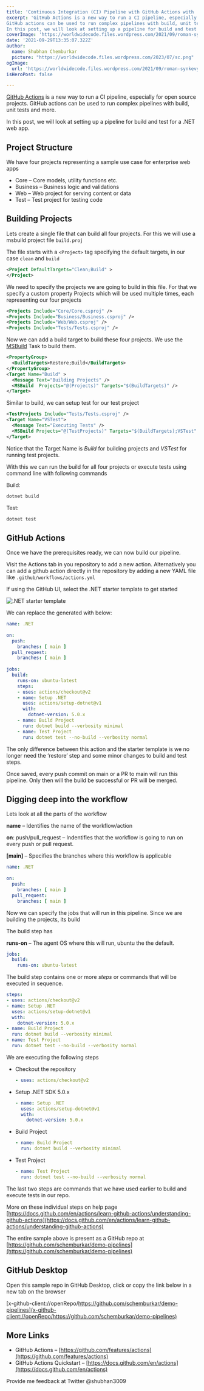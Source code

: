 ```yaml
---
title: 'Continuous Integration (CI) Pipeline with GitHub Actions with .NET'
excerpt: 'GitHub Actions is a new way to run a CI pipeline, especially for open source projects.
GitHub actions can be used to run complex pipelines with build, unit tests and more.
In this post, we will look at setting up a pipeline for build and test for a .NET web app.'
coverImage: 'https://worldwidecode.files.wordpress.com/2021/09/roman-synkevych-wx2l8l-fgea-unsplash.jpg?w=1080'
date: '2021-09-29T13:35:07.322Z'
author:
  name: Shubhan Chemburkar
  picture: "https://worldwidecode.files.wordpress.com/2023/07/sc.png"
ogImage:
  url: 'https://worldwidecode.files.wordpress.com/2021/09/roman-synkevych-wx2l8l-fgea-unsplash.jpg?w=1080'
isHeroPost: false

---
```


[GitHub Actions](https://github.com/features/actions) is a new way to run a CI pipeline, especially for open source projects.
GitHub actions can be used to run complex pipelines with build, unit tests and more.

In this post, we will look at setting up a pipeline for build and test for a .NET web app.

## Project Structure

We have four projects representing a sample use case for enterprise web apps

- Core – Core models, utility functions etc.
- Business – Business logic and validations
- Web – Web project for serving content or data
- Test – Test project for testing code

## Building Projects

Lets create a single file that can build all four projects. For this we will use a msbuild project file ```build.proj```

The file starts with a ```<Project>``` tag specifying the default targets, in our case ```clean``` and ```build```

```xml
<Project DefaultTargets="Clean;Build" >
</Project>
```
We need to specify the projects we are going to build in this file. For that we specify a custom property Projects which will be used multiple times, each representing our four projects

```xml
<Projects Include="Core/Core.csproj" />    
<Projects Include="Business/Business.csproj" />    
<Projects Include="Web/Web.csproj" />    
<Projects Include="Tests/Tests.csproj" />
```

Now we can add a build target to build these four projects. We use the [MSBuild](https://docs.microsoft.com/en-us/visualstudio/msbuild/msbuild-task?view=vs-2019) Task to build them.

```xml
<PropertyGroup>
  <BuildTargets>Restore;Build</BuildTargets>
</PropertyGroup>
<Target Name="Build" >
  <Message Text="Building Projects" />
  <MSBuild  Projects="@(Projects)" Targets="$(BuildTargets)" />
</Target>
```

Similar to build, we can setup test for our test project

```xml
<TestProjects Include="Tests/Tests.csproj" />
<Target Name="VSTest">
  <Message Text="Executing Tests" />
  <MSBuild Projects="@(TestProjects)" Targets="$(BuildTargets);VSTest" />
</Target>
```

Notice that the Target Name is *Build* for building projects and *VSTest* for running test projects.

With this we can run the build for all four projects or execute tests using command line with following commands

Build:

```bash
dotnet build
```
Test:

```bash
dotnet test
```

## GitHub Actions

Once we have the prerequisites ready, we can now build our pipeline.

Visit the Actions tab in you repository to add a new action. Alternatively you can add a github action directly in the repository by adding a new YAML file like ```.github/workflows/actions.yml```

If using the GitHub UI, select the .NET starter template to get started


![.NET starter template](https://worldwidecode.files.wordpress.com/2021/09/image.png)

We can replace the generated with below:

```yaml
name: .NET
 
on:
  push:
    branches: [ main ]
  pull_request:
    branches: [ main ]
 
jobs:
  build:
    runs-on: ubuntu-latest
    steps:
    - uses: actions/checkout@v2
    - name: Setup .NET
      uses: actions/setup-dotnet@v1
      with:
        dotnet-version: 5.0.x
    - name: Build Project
      run: dotnet build --verbosity minimal
    - name: Test Project
      run: dotnet test --no-build --verbosity normal
```

The only difference between this action and the starter template is we no longer need the ‘restore’ step and some minor changes to build and test steps.

Once saved, every push commit on main or a PR to main will run this pipeline. Only then will the build be successful or PR will be merged.

## Digging deep into the workflow

Lets look at all the parts of the workflow

**name** – Identifies the name of the workflow/action

**on**: push/pull_request – Indentifies that the workflow is going to run on every push or pull request.

**[main]** – Specifies the branches where this workflow is applicable

```yaml
name: .NET
 
on:
  push:
    branches: [ main ]
  pull_request:
    branches: [ main ]
```
Now we can specify the jobs that will run in this pipeline. Since we are building the projects, its build

The build step has

**runs-on** – The agent OS where this will run, ubuntu the the default.

```yaml
jobs:
  build:
    runs-on: ubuntu-latest
```

The build step contains one or more *steps* or commands that will be executed in sequence.

```yaml
steps:
- uses: actions/checkout@v2
- name: Setup .NET
  uses: actions/setup-dotnet@v1
  with:
    dotnet-version: 5.0.x
- name: Build Project
  run: dotnet build --verbosity minimal
- name: Test Project
  run: dotnet test --no-build --verbosity normal
```

We are executing the following steps

* Checkout the repository
  ```yaml
  - uses: actions/checkout@v2
  ```
- Setup .NET SDK 5.0.x
  ```yaml
  - name: Setup .NET
    uses: actions/setup-dotnet@v1
    with:
      dotnet-version: 5.0.x
  ```

* Build Project
  ```yaml
  - name: Build Project
    run: dotnet build --verbosity minimal
  ```
- Test Project
  ```yaml
  - name: Test Project
    run: dotnet test --no-build --verbosity normal
  ```

The last two steps are commands that we have used earlier to build and execute tests in our repo.

More on these individual steps on help page [https://docs.github.com/en/actions/learn-github-actions/understanding-github-actions](https://docs.github.com/en/actions/learn-github-actions/understanding-github-actions)

The entire sample above is present as a GitHub repo at [https://github.com/schemburkar/demo-pipelines](https://github.com/schemburkar/demo-pipelines)

## GitHub Desktop

Open this sample repo in GitHub Desktop, click or copy the link below in a new tab on the browser

[x-github-client://openRepo/https://github.com/schemburkar/demo-pipelines](x-github-client://openRepo/https://github.com/schemburkar/demo-pipelines)

## More Links

- GitHub Actions – [https://github.com/features/actions](https://github.com/features/actions)
- GitHub Actions Quickstart – [https://docs.github.com/en/actions](https://docs.github.com/en/actions)

Provide me feedback at Twitter @shubhan3009